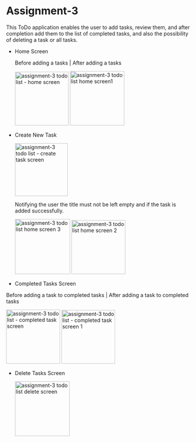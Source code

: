 # Assignment-3

This ToDo application enables the user to add tasks, review them, and after completion add them to the list of completed tasks, and also the possibility of deleting a task or all tasks. 

- Home Screen
  
  Before adding a tasks  | After adding a tasks
  
  <img width="145" alt="assignment-3 todo list - home screen" src="https://github.com/AlaaMYahya/Assignment-3/assets/129466098/fc995645-ef61-4763-a8cc-86121f582cff">
  <img width="147" alt="assignment-3 todo list home screen1" src="https://github.com/AlaaMYahya/Assignment-3/assets/129466098/fc070be0-f2eb-4cd0-ac3a-d176e47896f5">


- Create New Task
  
  <img width="143" alt="assignment-3 todo list - create task screen" src="https://github.com/AlaaMYahya/Assignment-3/assets/129466098/ed6f1e8a-8036-4b2d-a51b-82405980836c">

   Notifying the user the title must not be left empty and if the task is added successfully.

  <img width="149" alt="assignment-3 todo list home screen 3" src="https://github.com/AlaaMYahya/Assignment-3/assets/129466098/e0f599f8-c002-416d-b942-8805105d3039">
  <img width="146" alt="assignment-3 todo list home screen 2" src="https://github.com/AlaaMYahya/Assignment-3/assets/129466098/5d3f31ab-3695-44b2-8bee-547958f2af8e">


- Completed Tasks Screen

Before adding a task to completed tasks  |  After adding a task to completed tasks

 <img width="146" alt="assignment-3 todo list - completed task screen" src="https://github.com/AlaaMYahya/Assignment-3/assets/129466098/7fb5adf2-d67e-4989-a851-86ca474d90fb">
<img width="145" alt="assignment-3 todo list - completed task screen 1" src="https://github.com/AlaaMYahya/Assignment-3/assets/129466098/122fdc8c-b4a3-4ffa-ac3d-171be29a34f4">


- Delete Tasks Screen

  <img width="148" alt="assignment-3 todo list delete screen" src="https://github.com/AlaaMYahya/Assignment-3/assets/129466098/9d7768ee-19bd-4fbd-bd2a-b399edbf0c76">
